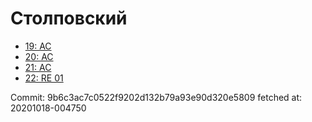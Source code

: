 # Столповский
- [19: AC](19.md)
- [20: AC](20.md)
- [21: AC](21.md)
- [22: RE 01](22.md)

Commit: 9b6c3ac7c0522f9202d132b79a93e90d320e5809
 fetched at: 20201018-004750
